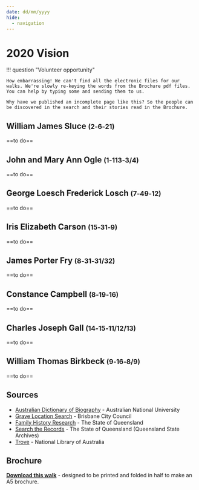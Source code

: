 ```yaml
---
date: dd/mm/yyyy
hide:
  - navigation
---
```


# 2020 Vision 

!!! question "Volunteer opportunity"

    How embarrassing! We can't find all the electronic files for our walks. We're slowly re-keying the words from the Brochure pdf files. You can help by typing some and sending them to us. 
    
    Why have we published an incomplete page like this? So the people can be discovered in the search and their stories read in the Brochure.

<!-- 

![](../assets/john-devoy-residence-1908.jpg){ width="70%" }  

*<small>[Devoy residence in Ashgrove, Brisbane, ca. 1908](http://onesearch.slq.qld.gov.au/permalink/f/1upgmng/slq_alma21218171470002061). The Devoy residence was in Three Mile Scrub Road (now Ashgrove Avenue), off Waterworks Road. John Devoy was the manager of Castlemaine Perkins. — State Library of Queensland.</small>*

-->

<!-- 

???+ Example "Directions" 

    Starting point
    Walking directions to first headstone... is the grave of...
    
    ![](../assets/404.png){ width="15%" }

-->

## William James Sluce <small>(2‑6‑21)</small>

==to do==

<!-- 

??? Example "Directions" 

    Walking directions to next headstone... is the grave of...
    
    ![](../assets/404.png){ width="15%" }
    
-->

## John and Mary Ann Ogle  <small>(1‑113‑3/4)</small>

==to do==

## George Loesch Frederick Losch <small>(7‑49‑12)</small>

==to do==

## Iris Elizabeth Carson <small>(15‑31‑9)</small>

==to do==

## James Porter Fry <small>(8‑31‑31/32)</small>

==to do==

## Constance Campbell <small>(8‑19‑16)</small>

==to do==

## Charles Joseph Gall <small>(14‑15‑11/12/13)</small>

==to do==

## William Thomas Birkbeck <small>(9‑16‑8/9)</small>

==to do==


## Sources

- [Australian Dictionary of Biography](https://adb.anu.edu.au) - Australian National University
- [Grave Location Search](http://graves.brisbane.qld.gov.au) - Brisbane City Council
- [Family History Research](https://www.familyhistory.bdm.qld.gov.au) - The State of Queensland
- [Search the Records](https://www.qld.gov.au/recreation/arts/heritage/archives/search-the-records) - The State of Queensland (Queensland State Archives)
- [Trove](https://trove.nla.gov.au) - National Library of Australia

<div class="noprint" markdown="1">

## Brochure

**[Download this walk](../assets/guides/2020-vision.pdf)** - designed to be printed and folded in half to make an A5 brochure.

</div>
